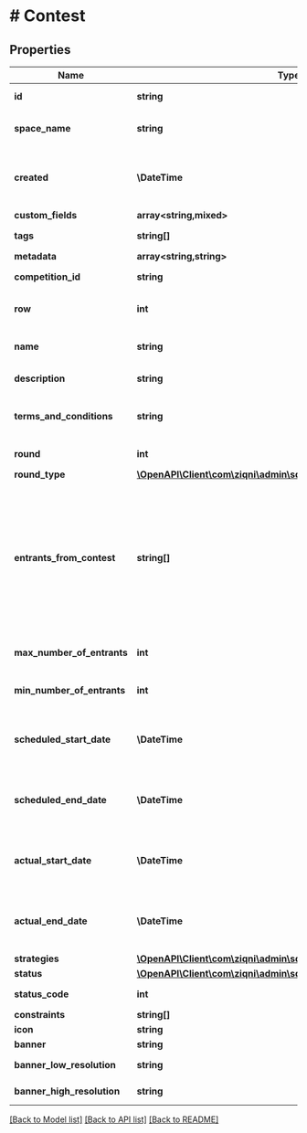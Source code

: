 # # Contest

## Properties

Name | Type | Description | Notes
------------ | ------------- | ------------- | -------------
**id** | **string** | A unique system generated identifier |
**space_name** | **string** | This is the space name which is linked to the account |
**created** | **\DateTime** | ISO8601 timestamp for when a Model was created. All records are stored in UTC time zone |
**custom_fields** | **array<string,mixed>** |  | [optional]
**tags** | **string[]** | A list of id&#39;s used to tag models | [optional]
**metadata** | **array<string,string>** |  | [optional]
**competition_id** | **string** | A unique identifier of a Competition |
**row** | **int** | The row number for displaying the Contest in a table |
**name** | **string** | A name for the Contest. Can be translated |
**description** | **string** | Description of the contest | [optional]
**terms_and_conditions** | **string** | Terms and conditions for participating in the Contest. Can be translated | [optional]
**round** | **int** | To what round does the contest belong |
**round_type** | [**\OpenAPI\Client\com\ziqni\admin\sdk\model\RoundType**](RoundType.md) |  |
**entrants_from_contest** | **string[]** | A list of Ziqni contest identifiers to allow contests chaining. When a Progression competition is active and you have a 2 round competition the first round has to reference the second round then this parameter becomes mandatory instead of Optional. |
**max_number_of_entrants** | **int** | Maximum number of entrants for the contest | [optional]
**min_number_of_entrants** | **int** | Minimum number of entrants for the contest |
**scheduled_start_date** | **\DateTime** | ISO8601 timestamp for when a Contest should start. All records are stored in UTC time zone |
**scheduled_end_date** | **\DateTime** | ISO8601 timestamp for when a Contest should end. All records are stored in UTC time zone |
**actual_start_date** | **\DateTime** | ISO8601 timestamp for when a Competition started. All records are stored in UTC time zone | [optional] [readonly]
**actual_end_date** | **\DateTime** | ISO8601 timestamp for when a Competition ended. All records are stored in UTC time zone | [optional] [readonly]
**strategies** | [**\OpenAPI\Client\com\ziqni\admin\sdk\model\TournamentStrategies**](TournamentStrategies.md) |  | [optional]
**status** | [**\OpenAPI\Client\com\ziqni\admin\sdk\model\ContestStatus**](ContestStatus.md) |  |
**status_code** | **int** | The code of the contest | [readonly]
**constraints** | **string[]** | Additional constraints |
**icon** | **string** | Link to the icon | [optional]
**banner** | **string** | Link to the banner | [optional]
**banner_low_resolution** | **string** | Link to the bannerLowResolution | [optional]
**banner_high_resolution** | **string** | Link to the bannerHighResolution | [optional]

[[Back to Model list]](../../README.md#models) [[Back to API list]](../../README.md#endpoints) [[Back to README]](../../README.md)
